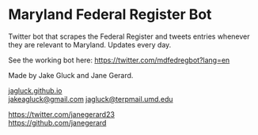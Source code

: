 # Maryland Federal Register Bot

Twitter bot that scrapes the Federal Register and tweets entries whenever they are relevant to Maryland. Updates every day.

See the working bot here:
https://twitter.com/mdfedregbot?lang=en

Made by Jake Gluck and Jane Gerard. 

[jagluck.github.io](jagluck.github.io)   
jakeagluck@gmail.com jagluck@terpmail.umd.edu

https://twitter.com/janegerard23   
https://github.com/janegerard

